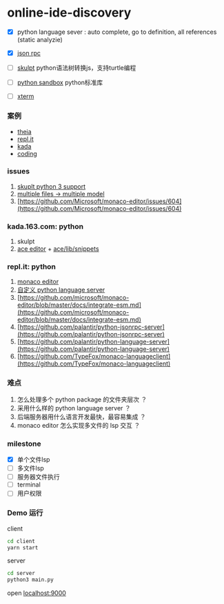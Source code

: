 # online-ide-discovery


- [x] python language sever : auto complete, go to definition, all references (static analyzie)
- [x] [json rpc](https://zh.wikipedia.org/wiki/JSON-RPC)


- [ ] [skulpt](http://www.skulpt.org/) python语法树转换js，支持turtle编程

- [ ] [python sandbox](http://doc.pypy.org/en/latest/sandbox.html) python标准库

- [ ] [xterm](https://github.com/xtermjs/xterm.js/)

### 案例
- [theia](https://github.com/theia-ide/theia)
- [repl.it](https://repl.it)
- [kada](https://kada.163.com)
- [coding](https://coding.net)

### issues

1. [skuplt python 3 support](https://github.com/skulpt/skulpt/issues/777)
2. [multiple files -> multiple model](https://github.com/Microsoft/monaco-editor/issues/736)
3. [https://github.com/Microsoft/monaco-editor/issues/604](https://github.com/Microsoft/monaco-editor/issues/604)

### kada.163.com: python

1. skulpt
2. [ace editor](https://github.com/ajaxorg/ace) + [ace/lib/snippets](https://github.com/ajaxorg/ace/blob/master/lib/ace/snippets/python.snippets)


### repl.it: python
1. [monaco editor](https://microsoft.github.io/monaco-editor/)
2. [自定义 python language server](https://repl.it/site/blog/intel)
3. [https://github.com/microsoft/monaco-editor/blob/master/docs/integrate-esm.md](https://github.com/microsoft/monaco-editor/blob/master/docs/integrate-esm.md)
4. [https://github.com/palantir/python-jsonrpc-server](https://github.com/palantir/python-jsonrpc-server)
5. [https://github.com/palantir/python-language-server](https://github.com/palantir/python-language-server)
6. [https://github.com/TypeFox/monaco-languageclient](https://github.com/TypeFox/monaco-languageclient)


### 难点
1. 怎么处理多个 python package 的文件夹层次 ？
2. 采用什么样的 python language server ？
3. 后端服务器用什么语言开发最快，最容易集成 ？
4. monaco editor 怎么实现多文件的 lsp 交互 ？

### milestone

- [x] 单个文件lsp
- [ ] 多文件lsp
- [ ] 服务器文件执行
- [ ] terminal
- [ ] 用户权限

### Demo 运行

client
```sh
cd client
yarn start
```
server
```sh
cd server
python3 main.py
```

open [localhost:9000](http://localhost:9000)
